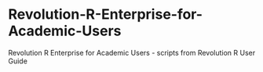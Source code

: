 Revolution-R-Enterprise-for-Academic-Users
==========================================

Revolution R Enterprise for Academic Users - scripts from Revolution R User Guide
